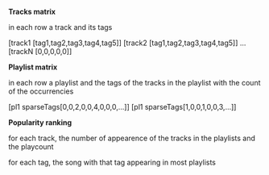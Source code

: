 **Tracks matrix**

in each row a track and its tags

[track1 [tag1,tag2,tag3,tag4,tag5]]
[track2 [tag1,tag2,tag3,tag4,tag5]]
...
[trackN [0,0,0,0,0]]

**Playlist matrix**

in each row a playlist and the tags of the tracks in the playlist with the count of the occurrencies

[pl1 sparseTags[0,0,2,0,0,4,0,0,0,...]]
[pl1 sparseTags[1,0,0,1,0,0,3,...]]

**Popularity ranking**

for each track, the number of appearence of the tracks in the playlists and the playcount

for each tag, the song with that tag appearing in most playlists
